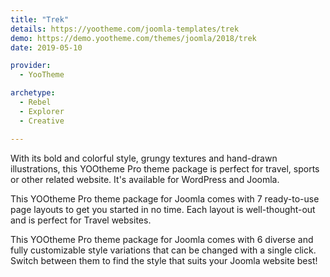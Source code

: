 ```yaml
---
title: "Trek"
details: https://yootheme.com/joomla-templates/trek
demo: https://demo.yootheme.com/themes/joomla/2018/trek
date: 2019-05-10

provider:
  - YooTheme

archetype:
  - Rebel
  - Explorer
  - Creative

---
```


With its bold and colorful style, grungy textures and hand-drawn illustrations, this YOOtheme Pro theme package is perfect for travel, sports or other related website. It's available for WordPress and Joomla.

This YOOtheme Pro theme package for Joomla comes with 7 ready-to-use page layouts to get you started in no time. Each layout is well-thought-out and is perfect for Travel websites.

This YOOtheme Pro theme package for Joomla comes with 6 diverse and fully customizable style variations that can be changed with a single click. Switch between them to find the style that suits your Joomla website best!